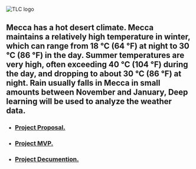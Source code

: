 

![TLC logo](https://www.socratesperezmd.com/wp-content/uploads/2019/09/Depositphotos_61868743_s-2019.jpg)

Mecca has a hot desert climate. Mecca maintains a relatively high temperature in winter, which can range from 18 °C (64 °F) at night to 30 °C (86 °F) in the day. Summer temperatures are very high, often exceeding 40 °C (104 °F) during the day, and dropping to about 30 °C (86 °F) at night. Rain usually falls in Mecca in small amounts between November and January, Deep learning will be used to analyze the weather data.
 ---
 
 - ### [Project Proposal.](https://github.com/REHAB199/Saudi-Arabia-Weather-Deep-learning/blob/main/Documents/Proposal.md)
 - ### [Project MVP.]()
 - ### [Project Decumention.]()
